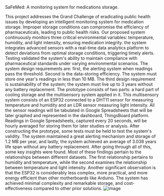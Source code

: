 SaFeMed: A monitoring system for medications storage.

   This project addresses the Grand Challenge of eradicating public health issues by developing an intelligent monitoring system for medication storage. Improper storage conditions can compromise the efficiency of pharmaceuticals, leading to public health risks. Our proposed system continuously monitors three critical environmental variables: temperature, humidity, and light intensity, ensuring medication integrity. the system integrates advanced sensors with a real-time data analytics platform to detect deviations from optimal storage conditions, triggering timely alerts. Testing validated the system's ability to maintain compliance with pharmaceutical standards under varying environmental scenarios. The system design requirements are: first, the alerting system when readings pass the threshold. Second is the data-storing efficiency. The system must store one year's readings in less than 10 MB. The third design requirement is sustainability of the system; the system must live up to 3 years without any battery replacement. The prototype consists of two parts: a hard part of cooling storage and the multisensory system applied in it. This multisensory system consists of an ESP32 connected to a DHT11 sensor for measuring temperature and humidity and an LDR sensor measuring light intensity. All the sensor readings will be tabulated in Google Spreadsheets that will be later graphed and represented in the dashboard, ThingsBoard  platform. Readings in Google Spreadsheets, captured every 20 seconds, will be hourly averaged for storing them for later studies or analysis. After constructing the prototype, some tests must be held to test the system's validity. The system maintained a great alerting mechanism and storage of 1.2 MB per year, and lastly, the system achieved an average of 3.038 years life span without any battery replacement. After going through all of this, some key insights were found. Most of these findings pertain to the relationships between different datasets. The first relationship pertains to humidity and temperature, while the second examines the relationship between temperature and light intensity. Another significant observation is that the ESP32 is considerably less complex, more practical, and more energy efficient than other motherboards like Arduino. The system has achieved minimal complexity and remarkable storage, and cost-effectiveness compared to other prior solutions.
![image](https://github.com/user-attachments/assets/a565cefc-f58c-483f-98bd-d3e866099c73)
